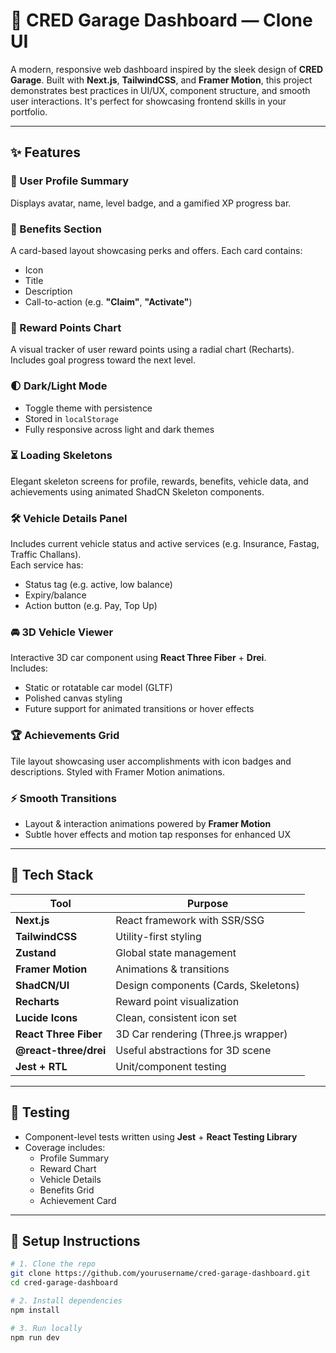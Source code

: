 # 🚗 CRED Garage Dashboard — Clone UI

A modern, responsive web dashboard inspired by the sleek design of **CRED Garage**. Built with **Next.js**, **TailwindCSS**, and **Framer Motion**, this project demonstrates best practices in UI/UX, component structure, and smooth user interactions. It's perfect for showcasing frontend skills in your portfolio.

---

## ✨ Features

### 👤 User Profile Summary  
Displays avatar, name, level badge, and a gamified XP progress bar.

### 🎁 Benefits Section  
A card-based layout showcasing perks and offers. Each card contains:
- Icon  
- Title  
- Description  
- Call-to-action (e.g. **"Claim"**, **"Activate"**)

### 💎 Reward Points Chart  
A visual tracker of user reward points using a radial chart (Recharts).  
Includes goal progress toward the next level.

### 🌓 Dark/Light Mode  
- Toggle theme with persistence  
- Stored in `localStorage`  
- Fully responsive across light and dark themes

### ⏳ Loading Skeletons  
Elegant skeleton screens for profile, rewards, benefits, vehicle data, and achievements using animated ShadCN Skeleton components.

### 🛠 Vehicle Details Panel  
Includes current vehicle status and active services (e.g. Insurance, Fastag, Traffic Challans).  
Each service has:
- Status tag (e.g. active, low balance)
- Expiry/balance
- Action button (e.g. Pay, Top Up)

### 🚘 3D Vehicle Viewer  
Interactive 3D car component using **React Three Fiber** + **Drei**.  
Includes:
- Static or rotatable car model (GLTF)
- Polished canvas styling
- Future support for animated transitions or hover effects

### 🏆 Achievements Grid  
Tile layout showcasing user accomplishments with icon badges and descriptions. Styled with Framer Motion animations.

### ⚡ Smooth Transitions  
- Layout & interaction animations powered by **Framer Motion**  
- Subtle hover effects and motion tap responses for enhanced UX

---

## 🧰 Tech Stack

| Tool                   | Purpose                              |
|------------------------|--------------------------------------|
| **Next.js**            | React framework with SSR/SSG         |
| **TailwindCSS**        | Utility-first styling                |
| **Zustand**            | Global state management              |
| **Framer Motion**      | Animations & transitions             |
| **ShadCN/UI**          | Design components (Cards, Skeletons) |
| **Recharts**           | Reward point visualization           |
| **Lucide Icons**       | Clean, consistent icon set           |
| **React Three Fiber**  | 3D Car rendering (Three.js wrapper)      |
| **@react-three/drei**  | Useful abstractions for 3D scene     |
| **Jest + RTL**         | Unit/component testing               |

---

## 🧪 Testing

- Component-level tests written using **Jest** + **React Testing Library**
- Coverage includes:
  - Profile Summary
  - Reward Chart
  - Vehicle Details
  - Benefits Grid
  - Achievement Card

---

## 🔧 Setup Instructions

```bash
# 1. Clone the repo
git clone https://github.com/yourusername/cred-garage-dashboard.git
cd cred-garage-dashboard

# 2. Install dependencies
npm install

# 3. Run locally
npm run dev
